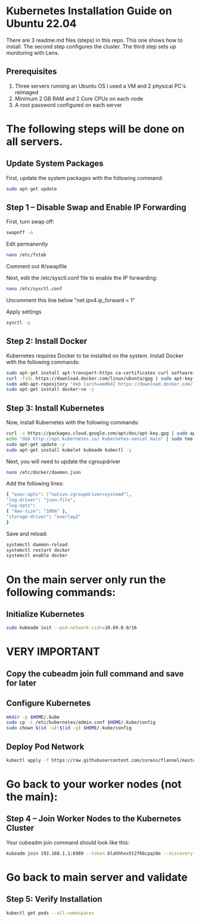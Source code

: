 # Kubernetes Installation Guide on Ubuntu 22.04

There are 3 readme.md files (steps) in this repo. This one shows how to install. The second step configures the cluster. The third step sets up monitoring with Lens. 

## Prerequisites
1. Three servers running an Ubuntu OS I used a VM and 2 physical PC's reimaged 
2. Minimum 2 GB RAM and 2 Core CPUs on each node
3. A root password configured on each server

# The following steps will be done on all servers. 

## Update System Packages
First, update the system packages with the following command:
```bash
sudo apt-get update
```
## Step 1 – Disable Swap and Enable IP Forwarding
First, turn swap off:
```bash
swapoff -a
```
Edit permanently
```bash
nano /etc/fstab
```
Comment out 
#/swapfile  

Next, edit the /etc/sysctl.conf file to enable the IP forwarding:
```bash
nano /etc/sysctl.conf
```
Uncomment this line below
"net.ipv4.ip_forward = 1"

Apply settings
```bash
sysctl -p
```

## Step 2: Install Docker
Kubernetes requires Docker to be installed on the system. Install Docker with the following commands:
```bash
sudo apt-get install apt-transport-https ca-certificates curl software-properties-common
curl -fsSL https://download.docker.com/linux/ubuntu/gpg | sudo apt-key add -
sudo add-apt-repository "deb [arch=amd64] https://download.docker.com/linux/ubuntu $(lsb_release -cs) stable"
sudo apt-get install docker-ce -y
```

## Step 3: Install Kubernetes
Now, install Kubernetes with the following commands:
```bash
curl -s https://packages.cloud.google.com/apt/doc/apt-key.gpg | sudo apt-key add -
echo "deb http://apt.kubernetes.io/ kubernetes-xenial main" | sudo tee /etc/apt/sources.list.d/kubernetes.list
sudo apt-get update -y
sudo apt-get install kubelet kubeadm kubectl -y
```
Next, you will need to update the cgroupdriver
```bash
nano /etc/docker/daemon.json
```
Add the following lines:
```bash
{ "exec-opts": ["native.cgroupdriver=systemd"],
"log-driver": "json-file",
"log-opts":
{ "max-size": "100m" },
"storage-driver": "overlay2"
}
```
Save and reload:
```bash
systemctl daemon-reload
systemctl restart docker
systemctl enable docker
```

# On the main server only run the following commands: 

## Initialize Kubernetes
```bash
sudo kubeadm init --pod-network-cidr=10.69.0.0/16
```

# VERY IMPORTANT
## Copy the cubeadm join full command and save for later 

## Configure Kubernetes
```bash
mkdir -p $HOME/.kube
sudo cp -i /etc/kubernetes/admin.conf $HOME/.kube/config
sudo chown $(id -u):$(id -g) $HOME/.kube/config
```

## Deploy Pod Network
```bash
kubectl apply -f https://raw.githubusercontent.com/coreos/flannel/master/Documentation/kube-flannel.yml
```

# Go back to your worker nodes (not the main):

## Step 4 – Join Worker Nodes to the Kubernetes Cluster
Your cubeadm join command should look like this:
```bash
kubeadm join 192.168.1.1:6989 --token blahhhxx5t2f66cpqz8e --discovery-token-ca-cert-hash shaxxxxxxxxxxxxxxxxxxxx
```

# Go back to main server and validate

## Step 5: Verify Installation
```bash
kubectl get pods --all-namespaces
```
